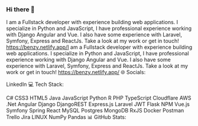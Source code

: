 ### Hi there 👋

<!--
💫 About Me:
-->

I am a Fullstack developer with experience building web applications. I specialize in Python and JavaScript, I have professional experience working with Django Angular and Vue. I also have some experience with Laravel, Symfony, Express and ReactJs.
Take a look at my work or get in touch! https://benzy.netlify.app/I am a Fullstack developer with experience building web applications. I specialize in Python and JavaScript, I have professional experience working with Django Angular and Vue. I also have some experience with Laravel, Symfony, Express and ReactJs. Take a look at my work or get in touch! https://benzy.netlify.app/
🌐 Socials:

LinkedIn
💻 Tech Stack:

C# CSS3 HTML5 Java JavaScript Python R PHP TypeScript Cloudflare AWS .Net Angular Django DjangoREST Express.js Laravel JWT Flask NPM Vue.js Symfony Spring React MySQL Postgres MongoDB RxJS Docker Postman Trello Jira LINUX NumPy Pandas
📊 GitHub Stats:






<!--
**Benzy7/Benzy7** is a ✨ _special_ ✨ repository because its `README.md` (this file) appears on your GitHub profile.

Here are some ideas to get you started:

- 🔭 I’m currently working on ...
- 🌱 I’m currently learning ...
- 👯 I’m looking to collaborate on ...
- 🤔 I’m looking for help with ...
- 💬 Ask me about ...
- 📫 How to reach me: ...
- 😄 Pronouns: ...
- ⚡ Fun fact: ...
-->
